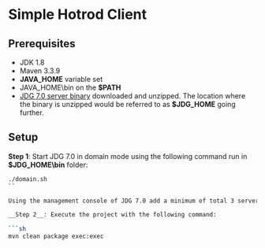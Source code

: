 # Simple Hotrod Client 

## Prerequisites
* JDK 1.8 
* Maven 3.3.9 
* __JAVA_HOME__ variable set 
* JAVA\_HOME\bin on the __$PATH__
* [JDG 7.0 server binary](https://developers.redhat.com/download-manager/file/jboss-datagrid-7.0.0-library.zip) downloaded and unzipped. The location where the binary is unzipped would be referred to as __$JDG_HOME__ going further.

## Setup 

__Step 1__: Start JDG 7.0 in domain mode using the following command run in __$JDG_HOME\bin__ folder:

```sh 
./domain.sh
``

Using the management console of JDG 7.0 add a minimum of total 3 servers.

__Step 2__: Execute the project with the following command:

```sh 
mvn clean package exec:exec 
```
